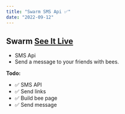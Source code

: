 ```yaml
---
title: "Swarm SMS Api ✅"
date: "2022-09-12"
---
```

## Swarm [See It Live](https://swarmed.wkmn.app)

* SMS Api
* Send a message to your friends with bees.

__Todo:__
* ✅ SMS API
* ✅ Send links
* ✅ Build bee page
* ✅ Send message

